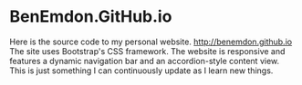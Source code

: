 # BenEmdon.GitHub.io
Here is the source code to my personal website.
http://benemdon.github.io
The site uses Bootstrap's CSS framework. The website is responsive and features a dynamic navigation bar and an accordion-style content view. This is just something I can continuously update as I learn new things.
